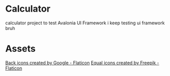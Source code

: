 # Calculator
calculator project to test Avalonia UI Framework
i keep testing ui framework bruh

# Assets
<a href="https://www.flaticon.com/free-icons/back" title="back icons">Back icons created by Google - Flaticon</a>
<a href="https://www.flaticon.com/free-icons/equal" title="equal icons">Equal icons created by Freepik - Flaticon</a>